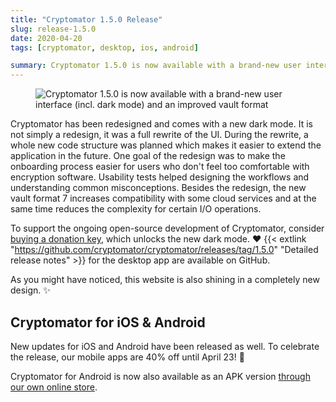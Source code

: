 ```yaml
---
title: "Cryptomator 1.5.0 Release"
slug: release-1.5.0
date: 2020-04-20
tags: [cryptomator, desktop, ios, android]

summary: Cryptomator 1.5.0 is now available with a brand-new user interface (incl. dark mode) and an improved vault format.
---
```

<figure class="text-center">
  <img class="inline-block rounded" src="/img/blog/cryptomator-1-5-0.png" srcset="/img/blog/cryptomator-1-5-0.png 1x, /img/blog/cryptomator-1-5-0@2x.png 2x" alt="Cryptomator 1.5.0 is now available with a brand-new user interface (incl. dark mode) and an improved vault format" />
</figure>

Cryptomator has been redesigned and comes with a new dark mode. It is not simply a redesign, it was a full rewrite of the UI. During the rewrite, a whole new code structure was planned which makes it easier to extend the application in the future. One goal of the redesign was to make the onboarding process easier for users who don't feel too comfortable with encryption software. Usability tests helped designing the workflows and understanding common misconceptions. Besides the redesign, the new vault format 7 increases compatibility with some cloud services and at the same time reduces the complexity for certain I/O operations.

To support the ongoing open-source development of Cryptomator, consider [buying a donation key](/donate/), which unlocks the new dark mode. ❤️ {{< extlink "https://github.com/cryptomator/cryptomator/releases/tag/1.5.0" "Detailed release notes" >}} for the desktop app are available on GitHub.

As you might have noticed, this website is also shining in a completely new design. :sparkles:

## Cryptomator for iOS & Android
New updates for iOS and Android have been released as well. To celebrate the release, our mobile apps are 40% off until April 23! :robot:

Cryptomator for Android is now also available as an APK version [through our own online store](/android/).
